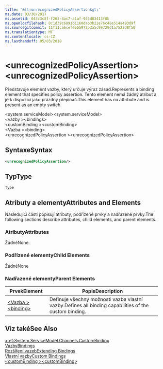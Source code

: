 ```yaml
---
title: '&lt;unrecognizedPolicyAssertion&gt;'
ms.date: 03/30/2017
ms.assetid: 043c3c8f-f263-4ac7-a1af-945d03413f0b
ms.openlocfilehash: 0c1d39c6891b1160dab3b22e76c48e514a493d9f
ms.sourcegitcommit: 11f11ca6cefe555972b3a5c99729d1a7523d8f50
ms.translationtype: MT
ms.contentlocale: cs-CZ
ms.lasthandoff: 05/03/2018
---
```

# <a name="ltunrecognizedpolicyassertiongt"></a><span data-ttu-id="31020-102">&lt;unrecognizedPolicyAssertion&gt;</span><span class="sxs-lookup"><span data-stu-id="31020-102">&lt;unrecognizedPolicyAssertion&gt;</span></span>
<span data-ttu-id="31020-103">Představuje element vazby, který určuje výraz zásad.</span><span class="sxs-lookup"><span data-stu-id="31020-103">Represents a binding element that specifies policy assertion.</span></span> <span data-ttu-id="31020-104">Tento element nemá žádný atribut a je k dispozici jako prázdný přepínač.</span><span class="sxs-lookup"><span data-stu-id="31020-104">This element has no attribute and is present as an empty switch.</span></span>  
  
 <span data-ttu-id="31020-105">\<system.serviceModel></span><span class="sxs-lookup"><span data-stu-id="31020-105">\<system.serviceModel></span></span>  
<span data-ttu-id="31020-106">\<vazby ></span><span class="sxs-lookup"><span data-stu-id="31020-106">\<bindings></span></span>  
<span data-ttu-id="31020-107">\<customBinding ></span><span class="sxs-lookup"><span data-stu-id="31020-107">\<customBinding></span></span>  
<span data-ttu-id="31020-108">\<Vazba ></span><span class="sxs-lookup"><span data-stu-id="31020-108">\<binding></span></span>  
<span data-ttu-id="31020-109">\<unrecognizedPolicyAssertion ></span><span class="sxs-lookup"><span data-stu-id="31020-109">\<unrecognizedPolicyAssertion></span></span>  
  
## <a name="syntax"></a><span data-ttu-id="31020-110">Syntaxe</span><span class="sxs-lookup"><span data-stu-id="31020-110">Syntax</span></span>  
  
```xml  
<unrecognizedPolicyAssertion/>  
```  
  
## <a name="type"></a><span data-ttu-id="31020-111">Typ</span><span class="sxs-lookup"><span data-stu-id="31020-111">Type</span></span>  
 `Type`  
  
## <a name="attributes-and-elements"></a><span data-ttu-id="31020-112">Atributy a elementy</span><span class="sxs-lookup"><span data-stu-id="31020-112">Attributes and Elements</span></span>  
 <span data-ttu-id="31020-113">Následující části popisují atributy, podřízené prvky a nadřazené prvky.</span><span class="sxs-lookup"><span data-stu-id="31020-113">The following sections describe attributes, child elements, and parent elements.</span></span>  
  
### <a name="attributes"></a><span data-ttu-id="31020-114">Atributy</span><span class="sxs-lookup"><span data-stu-id="31020-114">Attributes</span></span>  
 <span data-ttu-id="31020-115">Žádné</span><span class="sxs-lookup"><span data-stu-id="31020-115">None.</span></span>  
  
### <a name="child-elements"></a><span data-ttu-id="31020-116">Podřízené elementy</span><span class="sxs-lookup"><span data-stu-id="31020-116">Child Elements</span></span>  
 <span data-ttu-id="31020-117">Žádné</span><span class="sxs-lookup"><span data-stu-id="31020-117">None</span></span>  
  
### <a name="parent-elements"></a><span data-ttu-id="31020-118">Nadřazené elementy</span><span class="sxs-lookup"><span data-stu-id="31020-118">Parent Elements</span></span>  
  
|<span data-ttu-id="31020-119">Prvek</span><span class="sxs-lookup"><span data-stu-id="31020-119">Element</span></span>|<span data-ttu-id="31020-120">Popis</span><span class="sxs-lookup"><span data-stu-id="31020-120">Description</span></span>|  
|-------------|-----------------|  
|[<span data-ttu-id="31020-121">\<Vazba ></span><span class="sxs-lookup"><span data-stu-id="31020-121">\<binding></span></span>](../../../../../docs/framework/misc/binding.md)|<span data-ttu-id="31020-122">Definuje všechny možnosti vazba vlastní vazby.</span><span class="sxs-lookup"><span data-stu-id="31020-122">Defines all binding capabilities of the custom binding.</span></span>|  
  
## <a name="see-also"></a><span data-ttu-id="31020-123">Viz také</span><span class="sxs-lookup"><span data-stu-id="31020-123">See Also</span></span>  
 <xref:System.ServiceModel.Channels.CustomBinding>  
 [<span data-ttu-id="31020-124">Vazby</span><span class="sxs-lookup"><span data-stu-id="31020-124">Bindings</span></span>](../../../../../docs/framework/wcf/bindings.md)  
 [<span data-ttu-id="31020-125">Rozšíření vazeb</span><span class="sxs-lookup"><span data-stu-id="31020-125">Extending Bindings</span></span>](../../../../../docs/framework/wcf/extending/extending-bindings.md)  
 [<span data-ttu-id="31020-126">Vlastní vazby</span><span class="sxs-lookup"><span data-stu-id="31020-126">Custom Bindings</span></span>](../../../../../docs/framework/wcf/extending/custom-bindings.md)  
 [<span data-ttu-id="31020-127">\<customBinding ></span><span class="sxs-lookup"><span data-stu-id="31020-127">\<customBinding></span></span>](../../../../../docs/framework/configure-apps/file-schema/wcf/custombinding.md)
